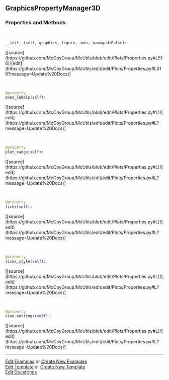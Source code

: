 ## <a id="McUtils.Plots.Properties.GraphicsPropertyManager3D">GraphicsPropertyManager3D</a>


### Properties and Methods
<a id="McUtils.Plots.Properties.GraphicsPropertyManager3D.__init__" class="docs-object-method">&nbsp;</a> 
```python
__init__(self, graphics, figure, axes, managed=False): 
```
<div class="docs-source-link" markdown="1">
[[source](https://github.com/McCoyGroup/McUtils/blob/edit/Plots/Properties.py#L516)/[edit](https://github.com/McCoyGroup/McUtils/edit/edit/Plots/Properties.py#L516?message=Update%20Docs)]
</div>

<a id="McUtils.Plots.Properties.GraphicsPropertyManager3D.axes_labels" class="docs-object-method">&nbsp;</a> 
```python
@property
axes_labels(self): 
```
<div class="docs-source-link" markdown="1">
[[source](https://github.com/McCoyGroup/McUtils/blob/edit/Plots/Properties.py#L)/[edit](https://github.com/McCoyGroup/McUtils/edit/edit/Plots/Properties.py#L?message=Update%20Docs)]
</div>

<a id="McUtils.Plots.Properties.GraphicsPropertyManager3D.plot_range" class="docs-object-method">&nbsp;</a> 
```python
@property
plot_range(self): 
```
<div class="docs-source-link" markdown="1">
[[source](https://github.com/McCoyGroup/McUtils/blob/edit/Plots/Properties.py#L)/[edit](https://github.com/McCoyGroup/McUtils/edit/edit/Plots/Properties.py#L?message=Update%20Docs)]
</div>

<a id="McUtils.Plots.Properties.GraphicsPropertyManager3D.ticks" class="docs-object-method">&nbsp;</a> 
```python
@property
ticks(self): 
```
<div class="docs-source-link" markdown="1">
[[source](https://github.com/McCoyGroup/McUtils/blob/edit/Plots/Properties.py#L)/[edit](https://github.com/McCoyGroup/McUtils/edit/edit/Plots/Properties.py#L?message=Update%20Docs)]
</div>

<a id="McUtils.Plots.Properties.GraphicsPropertyManager3D.ticks_style" class="docs-object-method">&nbsp;</a> 
```python
@property
ticks_style(self): 
```
<div class="docs-source-link" markdown="1">
[[source](https://github.com/McCoyGroup/McUtils/blob/edit/Plots/Properties.py#L)/[edit](https://github.com/McCoyGroup/McUtils/edit/edit/Plots/Properties.py#L?message=Update%20Docs)]
</div>

<a id="McUtils.Plots.Properties.GraphicsPropertyManager3D.view_settings" class="docs-object-method">&nbsp;</a> 
```python
@property
view_settings(self): 
```
<div class="docs-source-link" markdown="1">
[[source](https://github.com/McCoyGroup/McUtils/blob/edit/Plots/Properties.py#L)/[edit](https://github.com/McCoyGroup/McUtils/edit/edit/Plots/Properties.py#L?message=Update%20Docs)]
</div>





___

[Edit Examples](https://github.com/McCoyGroup/McUtils/edit/edit/ci/examples/McUtils/Plots/Properties/GraphicsPropertyManager3D.md) or 
[Create New Examples](https://github.com/McCoyGroup/McUtils/new/edit/?filename=ci/examples/McUtils/Plots/Properties/GraphicsPropertyManager3D.md) <br/>
[Edit Template](https://github.com/McCoyGroup/McUtils/edit/edit/ci/docs/McUtils/Plots/Properties/GraphicsPropertyManager3D.md) or 
[Create New Template](https://github.com/McCoyGroup/McUtils/new/edit/?filename=ci/docs/templates/McUtils/Plots/Properties/GraphicsPropertyManager3D.md) <br/>
[Edit Docstrings](https://github.com/McCoyGroup/McUtils/edit/edit/McUtils/Plots/Properties.py?message=Update%20Docs)